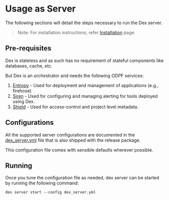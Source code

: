 # Usage as Server

The following sections will detail the steps necessary to run the Dex server.

> Note: For installation instructions, refer [Installation](./installation.md) page.

## Pre-requisites

Dex is stateless and as such has no requirement of stateful components like databases, cache, etc.

But Dex is an orchestrator and needs the following ODPF services:

1. [Entropy](https://github.com/goto/entropy) - Used for deployment and management of applications (e.g., firehose)
2. [Siren](https://github.com/goto/siren) - Used for configuring and managing alerting for tools deployed using Dex.
3. [Shield](https://github.com/goto/shield) - Used for access-control and project level metadata.

## Configurations

All the supported server configurations are documented in the [dex_server.yml](../dex_server.yml) file that is also shipped with the release package.

This configuration file comes with sensible defaults wherever possible.

## Running

Once you tune the configuration file as needed, dex server can be started by running the following command:

```shell
dex server start --config dex_server.yml
```
